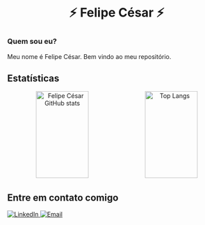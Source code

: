 # <p align=center>⚡ Felipe César ⚡</p>

### Quem sou eu?

Meu nome é Felipe César. Bem vindo ao meu repositório.


## Estatísticas



<p align="center">
  <img src="https://github-readme-stats.vercel.app/api?username=felipecesargomes&show_icons=true&hide_border=true&count_private=true&bg_color=45,ff512f,dd2476&title_color=ffffff&text_color=ffffff&icon_color=79ff97&rank_icon=github" alt="Felipe César GitHub stats" width="49%" height="200" />
  <img src="https://github-readme-stats.vercel.app/api/top-langs/?username=felipecesargomes&layout=compact&hide_border=true&bg_color=45,2193b0,6dd5ed&title_color=ffffff&text_color=ffffff&icon_color=79ff97" alt="Top Langs" width="49%" height="200" />
</p>

## Entre em contato comigo

<a href="https://www.linkedin.com/in/felipegna" target="_blank">
  <img src="https://img.shields.io/badge/LinkedIn-0077B5?style=for-the-badge&logo=linkedin&logoColor=white" alt="LinkedIn" />
</a>
<a href="mailto:flcesar7@gmail.com" target="_blank">
  <img src="https://img.shields.io/badge/Email-D44638?style=for-the-badge&logo=gmail&logoColor=white" alt="Email" />
</a>
